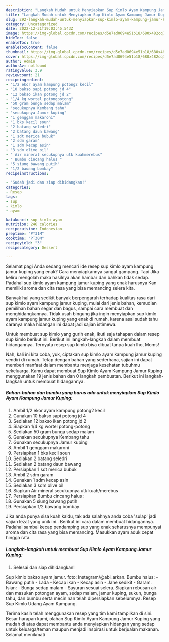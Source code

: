 ```yaml
---
description: "Langkah Mudah untuk Menyiapkan Sup Kimlo Ayam Kampung Jamur Kuping yang Bikin Ngiler, Buat Buka Puasa Enak"
title: "Langkah Mudah untuk Menyiapkan Sup Kimlo Ayam Kampung Jamur Kuping yang Bikin Ngiler, Buat Buka Puasa Enak"
slug: 292-langkah-mudah-untuk-menyiapkan-sup-kimlo-ayam-kampung-jamur-kuping-yang-bikin-ngiler-buat-buka-puasa-enak
category: Uncategorized
date: 2022-12-31T19:03:45.543Z
image: https://img-global.cpcdn.com/recipes/d5e7ad0694e51b18/680x482cq70/sup-kimlo-ayam-kampung-jamur-kuping-foto-resep-utama.jpg
hideToc: false
enableToc: true
enableTocContent: false
thumbnail: https://img-global.cpcdn.com/recipes/d5e7ad0694e51b18/680x482cq70/sup-kimlo-ayam-kampung-jamur-kuping-foto-resep-utama.jpg
cover: https://img-global.cpcdn.com/recipes/d5e7ad0694e51b18/680x482cq70/sup-kimlo-ayam-kampung-jamur-kuping-foto-resep-utama.jpg
author: Admin
authorAv: notfound
ratingvalue: 3.9
reviewcount: 21
recipeingredient:
- "1/2 ekor ayam kampung potong2 kecil"
- "10 bakso sapi potong jd 4"
- "12 bakso ikan potong jd 2"
- "1/4 kg wortel potongpotong"
- "50 gram bunga sedap malam"
- "secukupnya Kembang tahu"
- "secukupnya Jamur kuping"
- "1 genggam makaroni"
- "1 bks kecil soun"
- "2 batang seledri"
- "2 batang daun bawang"
- "1 sdt merica bubuk"
- "2 sdm garam"
- "1 sdm kecap asin"
- "3 sdm olive oil"
- " Air mineral secukupnya utk kuahmerebus"
- " Bumbu cincang halus "
- "5 siung bawang putih"
- "1/2 bawang bombay"
recipeinstructions:

- "Sudah jadi dan siap dihidangkan!"
categories:
- Resep
tags:
- sup
- kimlo
- ayam

katakunci: sup kimlo ayam 
nutrition: 246 calories
recipecuisine: Indonesian
preptime: "PT31M"
cooktime: "PT30M"
recipeyield: "3"
recipecategory: Dessert

---
```



Selamat pagi Anda sedang mencari ide resep sup kimlo ayam kampung jamur kuping yang enak? Cara menyiapkannya sangat gampang. Tapi Jika keliru mengolah maka hasilnya akan hambar dan bahkan tidak sedap. Padahal sup kimlo ayam kampung jamur kuping yang enak harusnya Kan memiliki aroma dan cita rasa yang bisa memancing selera kita.


Banyak hal yang sedikit banyak berpengaruh terhadap kualitas rasa dari sup kimlo ayam kampung jamur kuping, mulai dari jenis bahan, kemudian pemilihan bahan segar dan bagus, sampai cara membuat dan menghidangkannya. Tidak usah bingung jika ingin menyiapkan sup kimlo ayam kampung jamur kuping yang enak di rumah, karena asal sudah tahu caranya maka hidangan ini dapat jadi sajian istimewa.

Untuk membuat sup kimlo yang gurih enak, ikuti saja tahapan dalam resep sup kimlo berikut ini. Berikut ini langkah-langkah dalam membuat hidangannya. Ternyata resep sup kimlo bisa dibuat tanpa kuah lho, Moms!


Nah, kali ini kita coba, yuk, ciptakan sup kimlo ayam kampung jamur kuping sendiri di rumah. Tetap dengan bahan yang sederhana, sajian ini dapat memberi manfaat dalam membantu menjaga kesehatan tubuhmu sekeluarga. Kamu dapat membuat Sup Kimlo Ayam Kampung Jamur Kuping menggunakan 19 jenis bahan dan 0 langkah pembuatan. Berikut ini langkah-langkah untuk membuat hidangannya.

<!--inarticleads1-->

##### Bahan-bahan dan bumbu yang harus ada untuk menyiapkan Sup Kimlo Ayam Kampung Jamur Kuping:

1. Ambil 1/2 ekor ayam kampung potong2 kecil
1. Gunakan 10 bakso sapi potong jd 4
1. Sediakan 12 bakso ikan potong jd 2
1. Siapkan 1/4 kg wortel potong-potong
1. Sediakan 50 gram bunga sedap malam
1. Gunakan secukupnya Kembang tahu
1. Gunakan secukupnya Jamur kuping
1. Ambil 1 genggam makaroni
1. Persiapkan 1 bks kecil soun
1. Sediakan 2 batang seledri
1. Sediakan 2 batang daun bawang
1. Persiapkan 1 sdt merica bubuk
1. Ambil 2 sdm garam
1. Gunakan 1 sdm kecap asin
1. Sediakan 3 sdm olive oil
1. Siapkan  Air mineral secukupnya utk kuah/merebus
1. Persiapkan  Bumbu cincang halus :
1. Gunakan 5 siung bawang putih
1. Persiapkan 1/2 bawang bombay


Jika anda punya sisa kuah kaldu, tak ada salahnya anda coba &#39;sulap&#39; jadi sajian lezat yang unik ini.. Berikut ini cara dalam membuat hidangannya. Padahal sambal kecap pendamping sup yang enak seharusnya mempunyai aroma dan cita rasa yang bisa memancing. Masukkan ayam aduk cepat hingga rata. 

<!--inarticleads2-->

##### Langkah-langkah untuk membuat Sup Kimlo Ayam Kampung Jamur Kuping:


1. Selesai dan siap dihidangkan!

Sup kimlo bakso ayam jamur. foto: Instagram/@abi_arkan. Bumbu halus: - Bawang putih - Lada - Kecap ikan - Kecap asin - Jahe sedikit - Garam. Isian: - Bunga sedap malam - Sayuran sesuai selera. Siapkan rebusan air dan masukan potongan ayam, sedap malam, jamur kuping, sukun, bunga tahu, dan bumbu serta mecin nan telah dipersiapkan sebelumnya. Resep Sup Kimlo Udang Ayam Kampung. 

Terima kasih telah menggunakan resep yang tim kami tampilkan di sini. Besar harapan kami, olahan Sup Kimlo Ayam Kampung Jamur Kuping yang mudah di atas dapat membantu anda menyiapkan hidangan yang sedap untuk keluarga/teman maupun menjadi inspirasi untuk berjualan makanan. Selamat menikmati
